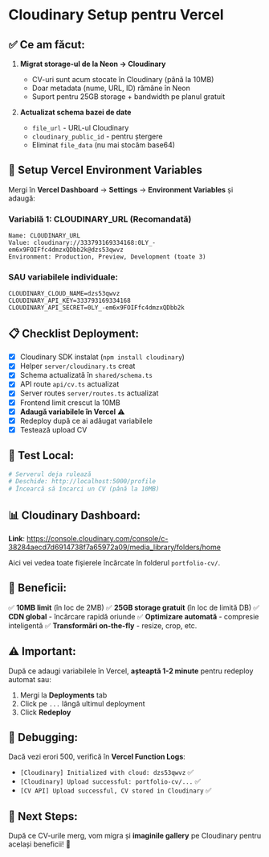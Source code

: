 # Cloudinary Setup pentru Vercel

## ✅ Ce am făcut:

1. **Migrat storage-ul de la Neon → Cloudinary**
   - CV-uri sunt acum stocate în Cloudinary (până la 10MB)
   - Doar metadata (nume, URL, ID) rămâne în Neon
   - Suport pentru 25GB storage + bandwidth pe planul gratuit

2. **Actualizat schema bazei de date**
   - `file_url` - URL-ul Cloudinary
   - `cloudinary_public_id` - pentru ștergere
   - Eliminat `file_data` (nu mai stocăm base64)

## 🔧 Setup Vercel Environment Variables

Mergi în **Vercel Dashboard** → **Settings** → **Environment Variables** și adaugă:

### Variabilă 1: CLOUDINARY_URL (Recomandată)
```
Name: CLOUDINARY_URL
Value: cloudinary://333793169334168:0LY_-em6x9FOIFfc4dmzxQDbb2k@dzs53qwvz
Environment: Production, Preview, Development (toate 3)
```

### SAU variabilele individuale:

```
CLOUDINARY_CLOUD_NAME=dzs53qwvz
CLOUDINARY_API_KEY=333793169334168
CLOUDINARY_API_SECRET=0LY_-em6x9FOIFfc4dmzxQDbb2k
```

## 📋 Checklist Deployment:

- [x] Cloudinary SDK instalat (`npm install cloudinary`)
- [x] Helper `server/cloudinary.ts` creat
- [x] Schema actualizată în `shared/schema.ts`
- [x] API route `api/cv.ts` actualizat
- [x] Server routes `server/routes.ts` actualizat
- [x] Frontend limit crescut la 10MB
- [x] **Adaugă variabilele în Vercel** ⚠️
- [x] Redeploy după ce ai adăugat variabilele
- [x] Testează upload CV

## 🧪 Test Local:

```bash
# Serverul deja rulează
# Deschide: http://localhost:5000/profile
# Încearcă să încarci un CV (până la 10MB)
```

## 📊 Cloudinary Dashboard:

**Link**: https://console.cloudinary.com/console/c-38284aecd7d6914738f7a65972a09/media_library/folders/home

Aici vei vedea toate fișierele încărcate în folderul `portfolio-cv/`.

## 🎯 Beneficii:

✅ **10MB limit** (în loc de 2MB)
✅ **25GB storage gratuit** (în loc de limită DB)
✅ **CDN global** - încărcare rapidă oriunde
✅ **Optimizare automată** - compresie inteligentă
✅ **Transformări on-the-fly** - resize, crop, etc.

## ⚠️ Important:

După ce adaugi variabilele în Vercel, **așteaptă 1-2 minute** pentru redeploy automat sau:
1. Mergi la **Deployments** tab
2. Click pe `...` lângă ultimul deployment
3. Click **Redeploy**

## 🐛 Debugging:

Dacă vezi erori 500, verifică în **Vercel Function Logs**:
- `[Cloudinary] Initialized with cloud: dzs53qwvz` ✅
- `[Cloudinary] Upload successful: portfolio-cv/...` ✅
- `[CV API] Upload successful, CV stored in Cloudinary` ✅

## 📝 Next Steps:

După ce CV-urile merg, vom migra și **imaginile gallery** pe Cloudinary pentru același beneficii! 🚀
